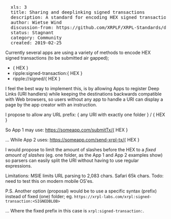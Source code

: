 <pre>
  xls: 3
  title: Sharing and deeplinking signed transactions
  description: A standard for encoding HEX signed transactions for air-gapped submissions with deep link support
  author: Wietse Wind <w@xrpl-labs.com>
  discussion-from: https://github.com/XRPLF/XRPL-Standards/discussions/26
  status: Stagnant
  category: Community
  created: 2019-02-25
</pre>

Currently several apps are using a variety of methods to encode HEX signed transactions (to be submitted air gapped);

- { HEX }
- ripple:signed-transaction:{ HEX }
- ripple://signed/{ HEX }

I feel the best way to implement this, is by allowing Apps to register Deep Links (URI handlers) while keeping the destinations backwards compatible with Web browsers, so users without any app to handle a URI can display a page by the app creator with an instruction.

I propose to allow any URL prefix:
{ any URI with exactly one folder } / { HEX }

So App 1 may use:
https://someapp.com/submitTx/{ HEX }

... While App 2 uses:
https://someapp.com/send-xrpl-tx/{ HEX }

I would propose to limit the amount of slashes before the HEX to a _fixed amount of slashes_ (eg. one folder, as the App 1 and App 2 examples show) so parsers can easily split the URI without having to use regular expressions.

Limitations:
MSIE limits URL parsing to 2,083 chars. Safari 65k chars. Todo: need to test this on modern mobile OS'es.

P.S. Another option (proposal) would be to use a specific syntax (prefix) instead of fixed (one) folder; eg.
`https://xrpl-labs.com/xrpl:signed-transaction:<SIGNEDBLOB>`

... Where the fixed prefix in this case is `xrpl:signed-transaction:`. 